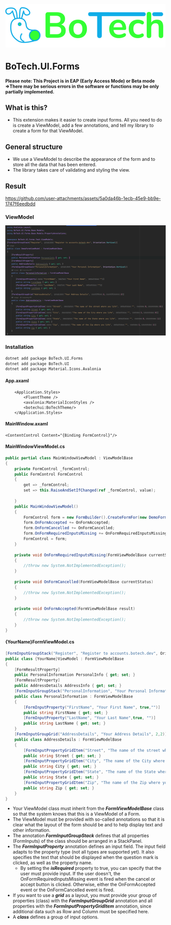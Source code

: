 ﻿![BoTech Logo](https://raw.githubusercontent.com/BoTech-Development/BoTech.UI/master/ReadmeAssets/BoTechLogoComplete.png)

# BoTech.UI.Forms
#### Please note: This Project is in EAP (Early Access Mode) or Beta mode =>There may be serious errors in the software or functions may be only partially implemented. 

## What is this?
+ This extension makes it easier to create input forms. All you need to do is create a ViewModel, add a few annotations, and tell my library to create a form for that ViewModel.

## General structure
+ We use a ViewModel to describe the appearance of the form and to store all the data that has been entered. 
+ The library takes care of validating and styling the view.

## Result
https://github.com/user-attachments/assets/5a0da46b-1ecb-45e9-bb9e-1747f6eedbdd

### ViewModel
![Demo ViewModel](https://raw.githubusercontent.com/BoTech-Development/BoTech.UI.Forms/master/ReadmeAssets/DemoViewModel.png)


### Installation 
````bash
dotnet add package BoTech.UI.Forms
dotnet add package BoTech.UI
dotnet add package Material.Icons.Avalonia
````

#### App.axaml

````xaml
    <Application.Styles>
        <FluentTheme />
        <avalonia:MaterialIconStyles />
        <botechui:BoTechTheme/>
    </Application.Styles>
````

#### MainWindow.axaml
````xaml
<ContentControl Content="{Binding FormControl}"/>
````

#### MainWindowViewModel.cs
````c#
public partial class MainWindowViewModel : ViewModelBase
{
    private FormControl _formControl;
    public FormControl FormControl 
    { 
        get => _formControl; 
        set => this.RaiseAndSetIfChanged(ref _formControl, value);
        
    }
    public MainWindowViewModel()
    {
        FormControl form = new FormBuilder().CreateFormFor(new DemoFormViewModel());
        form.OnFormAccepted += OnFormAccepted;
        form.OnFormCancelled += OnFormCancelled;
        form.OnFormRequiredInputsMissing += OnFormRequiredInputsMissing;
        FormControl = form;
    }

    private void OnFormRequiredInputsMissing(FormViewModelBase currentStatusOrResult, List<FormProperty> missingInputs, FormResultOption result)
    {
        //throw new System.NotImplementedException();
    }

    private void OnFormCancelled(FormViewModelBase currentStatus)
    {
        //throw new System.NotImplementedException();
    }

    private void OnFormAccepted(FormViewModelBase result)
    {
        //throw new System.NotImplementedException();
    }
}
````
#### {YourName}FormViewModel.cs
````c#
[FormInputGroupStack("Register", "Register to accounts.botech.dev", Orientation.Vertical)]
public class {YourName}ViewModel : FormViewModelBase
{
    [FormResultProperty]
    public PersonalInformation PersonalInfo { get; set; }
    [FormResultProperty]
    public AddressDetails AddressInfo { get; set; }
    [FormInputGroupStack("PersonalInformation", "Your Personal Information", Orientation.Vertical)]
    public class PersonalInformation : FormViewModelBase
    {
        [FormInputProperty("FirstName", "Your First Name", true,"")]
        public string FirstName { get; set; }
        [FormInputProperty("LastName", "Your Last Name",true, "")]
        public string LastName { get; set; }
    }
    [FormInputGroupGrid("AddressDetails", "Your Address Details", 2,2)]
    public class AddressDetails : FormViewModelBase
    {
        [FormInputPropertyGridItem("Street", "The name of the street where you life",false ,"", 0,0)]
        public string Street { get; set; }
        [FormInputPropertyGridItem("City", "The name of the City where you life", false,"", 1,0)]
        public string City { get; set; }
        [FormInputPropertyGridItem("State", "The name of the State where you life", false,"", 0,1)]
        public string State { get; set; }
        [FormInputPropertyGridItem("Zip", "The name of the Zip where you life", false,"", 1,1)]
        public string Zip { get; set; }
    }
}
````
+ Your ViewModel class must inherit from the ***FormViewModelBase*** class so that the system knows that this is a ViewModel of a Form.
+ The ViewModel must be provided with so-called annotations so that it is clear what the layout of the form should be and to help display text and other information.
+ The annotation ***FormInputGroupStack*** defines that all properties (FormInputs) of the class should be arranged in a StackPanel.
+ The ***FormInputProperty*** annotation defines an input field. The input field adapts to the property type (not all types are supported yet). It also specifies the text that should be displayed when the question mark is clicked, as well as the property name.
  + By setting the ***isRequired*** property to true, you can specify that the user must provide input. If the user doesn't, the OnFormRequiredInputsMissing event is fired when the cancel or accept button is clicked. Otherwise, either the OnFormAccepted event or the OnFormCancelled event is fired.
+ If you want to use a ***grid*** as a layout, you must provide your group of properties (class) with the ***FormInputGroupGrid*** annotation and all properties with the ***FormInputPropertyGridItem*** annotation, since additional data such as Row and Column must be specified here.
+ A ***class*** defines a group of input options.
